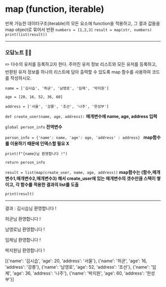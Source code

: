 # map (function, iterable) 
반복 가능한 데이터구조(iterable)의 모든 요소에 function을 적용하고, 그 결과 값들을 map object로 묶어서 반환
`numbers = [1,2,3]`
`result = map(str, numbers)`
`print(list(result))`

---

### 오답노트 📝💯

✏️ 다수의 유저를 등록하고자 한다. 주어진 유저 정보 리스트와 모든 유저를 등록하고, 반환된 유저 정보를 하나의 리스트에 담아 출력할 수 있도록 map 함수를 사용하여 코드를 작성하시오.


`name = ['김시습', '허균', '남영로', '임제', '박지원']`

`age = [20, 16, 52, 36, 60]`

`address = ['서울', '강릉', '조선', '나주', '한성부']`

`def create_user(name, age, address):`
**매개변수에 name, age, address 입력**

`global person_info` **전역변수**

`person_info = {'name': name, 'age': age, 'address' : address} ` **map함수를 이용하기 때문에 인덱스할 필요 X**

`print(f"{name}님 환영합니다 !")`

`return person_info`

`result = list(map(create_user, name, age, address))` **map함수는 (함수,매개변수1,매개변수2,매개변수3) 해서 create_user에 있는 매개변수의 갯수만큼 스택이 쌓이고, 각 함수를 적용한 결과의 list를 도출**

`print(result)`

---

결과 :
김시습님 환영합니다 !

허균님 환영합니다 !

남영로님 환영합니다 !

임제님 환영합니다 !

박지원님 환영합니다 !

[{'name': '김시습', 'age': 20, 'address': '서울'}, {'name': '허균', 'age': 16, 'address': '강릉'}, {'name': '남영로', 'age': 52, 'address': '조선'}, {'name': '임제', 'age': 36, 'address': '나주'}, {'name': '박지원', 'age': 60, 'address': '한성부'}]
